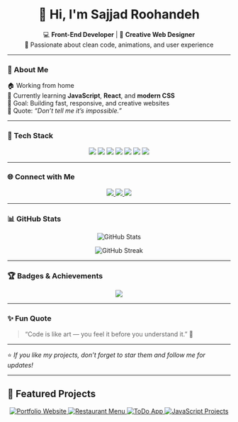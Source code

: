 <h1 align="center">👋 Hi, I'm Sajjad Roohandeh</h1>

<p align="center">
  💻 <b>Front-End Developer</b> | 🎨 <b>Creative Web Designer</b><br>
  🚀 Passionate about clean code, animations, and user experience
</p>

---

### 🌟 About Me
🏠 Working from home  
🌱 Currently learning **JavaScript**, **React**, and **modern CSS**  
🎯 Goal: Building fast, responsive, and creative websites  
💬 Quote: *“Don’t tell me it’s impossible.”*  

---

### 🧠 Tech Stack
<p align="center">
  <img src="https://img.shields.io/badge/HTML5-E34F26?style=for-the-badge&logo=html5&logoColor=white" />
  <img src="https://img.shields.io/badge/CSS3-1572B6?style=for-the-badge&logo=css3&logoColor=white" />
  <img src="https://img.shields.io/badge/JavaScript-F7DF1E?style=for-the-badge&logo=javascript&logoColor=black" />
  <img src="https://img.shields.io/badge/React-61DAFB?style=for-the-badge&logo=react&logoColor=black" />
  <img src="https://img.shields.io/badge/Git-F05032?style=for-the-badge&logo=git&logoColor=white" />
  <img src="https://img.shields.io/badge/GitHub-181717?style=for-the-badge&logo=github&logoColor=white" />
  <img src="https://img.shields.io/badge/VSCode-0078D4?style=for-the-badge&logo=visualstudiocode&logoColor=white" />
</p>

---

### 🌐 Connect with Me
<p align="center">
  <a href="mailto:roohandehsredi6@gmail.com">
    <img src="https://img.shields.io/badge/Gmail-D14836?style=for-the-badge&logo=gmail&logoColor=white" />
  </a>
  <a href="https://www.linkedin.com/in/sajjad-roohandeh">
    <img src="https://img.shields.io/badge/LinkedIn-0077B5?style=for-the-badge&logo=linkedin&logoColor=white" />
  </a>
  <a href="https://www.instagram.com/web_sajjad">
    <img src="https://img.shields.io/badge/Instagram-E4405F?style=for-the-badge&logo=instagram&logoColor=white" />
  </a>
</p>

---

### 📊 GitHub Stats
<p align="center">
  <img src="https://github-readme-stats.vercel.app/api?username=SajjadR17&show_icons=true&theme=tokyonight" alt="GitHub Stats" />
</p>

<p align="center">
  <img src="https://github-readme-streak-stats.herokuapp.com/?user=SajjadR17&theme=tokyonight" alt="GitHub Streak" />
</p>

---

### 🏆 Badges & Achievements
<p align="center">
  <img src="https://github-profile-trophy.vercel.app/?username=SajjadR17&theme=tokyonight&margin-w=10&row=1" />
</p>

---

### ✨ Fun Quote
> “Code is like art — you feel it before you understand it.” 🎨  

---

⭐️ *If you like my projects, don’t forget to star them and follow me for updates!*

---

## 🌟 Featured Projects

<p align="center">
  <a href="https://sajjadr17.github.io/My-New-Portfolio/" target="_blank">
    <img src="https://img.shields.io/badge/Portfolio%20Website-%2300C4CC.svg?&style=for-the-badge&logo=google-chrome&logoColor=white" alt="Portfolio Website" />
  </a>
  
  <a href="https://github.com/SajjadR17/Restaurant-Menu" target="_blank">
    <img src="https://img.shields.io/badge/Restaurant%20Menu-%23FF9800.svg?&style=for-the-badge&logo=html5&logoColor=white" alt="Restaurant Menu" />
  </a>
  
  <a href="https://github.com/SajjadR17/ToDo-App" target="_blank">
    <img src="https://img.shields.io/badge/ToDo%20List-%23007ACC.svg?&style=for-the-badge&logo=javascript&logoColor=white" alt="ToDo App" />
  </a>
  
  <a href="https://github.com/SajjadR17/JS-Projects" target="_blank">
    <img src="https://img.shields.io/badge/JavaScript%20Projects-%23F7DF1E.svg?&style=for-the-badge&logo=javascript&logoColor=black" alt="JavaScript Projects" />
  </a>
</p>

<!-- Profile auto-refreshed 🚀 -->
